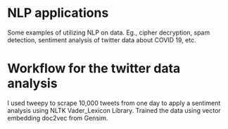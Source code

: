 # NLP applications
Some examples of utilizing NLP on data. Eg., cipher decryption, spam detection, sentiment analysis of twitter data about COVID 19, etc.

# Workflow for the twitter data analysis
I used tweepy to scrape 10,000 tweets from one day to apply a sentiment analysis using NLTK Vader_Lexicon Library. Trained the data using vector embedding doc2vec from Gensim.